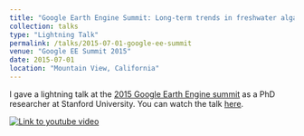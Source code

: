 ```yaml
---
title: "Google Earth Engine Summit: Long-term trends in freshwater algal blooms"
collection: talks
type: "Lightning Talk"
permalink: /talks/2015-07-01-google-ee-summit
venue: "Google EE Summit 2015"
date: 2015-07-01
location: "Mountain View, California"
---
```


I gave a lightning talk at the [2015 Google Earth Engine summit](http://earthenginesummit2015.earthoutreach.org/) as a PhD researcher at Stanford University. You can watch the talk [here](https://www.youtube.com/watch?v=rAAAxtALQEQ).


[![Link to youtube video](https://img.youtube.com/vi/rAAAxtALQEQ/maxresdefault.jpg)](https://www.youtube.com/watch?v=rAAAxtALQEQ)
